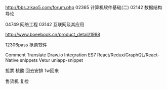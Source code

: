 http://bbs.zikao5.com/forum.php
02365   计算机软件基础(二)
02142   数据结构导论

04749   网络工程
03142 互联网及其应用

<!-- 数据结构导论网址 -->
http://www.boeebook.cn/product_detail/1988


12306pass 抢票软件






Comment Translate
Draw.io Integration
ES7 React/Redux/GraphQL/React-Native snippets
Vetur
uniapp-snippet






抢票 核酸  回去安排
1w回来








售货机
复检
